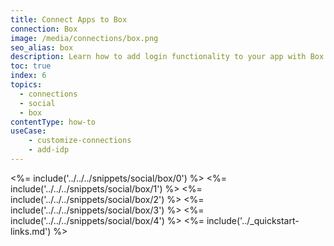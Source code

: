 ```yaml
---
title: Connect Apps to Box
connection: Box
image: /media/connections/box.png
seo_alias: box
description: Learn how to add login functionality to your app with Box. You will need to obtain a Client Id and Client Secret for Box.
toc: true
index: 6
topics:
  - connections
  - social
  - box
contentType: how-to
useCase:
    - customize-connections
    - add-idp
---
```

<%= include('../../../snippets/social/box/0') %> 
<%= include('../../../snippets/social/box/1') %> 
<%= include('../../../snippets/social/box/2') %> 
<%= include('../../../snippets/social/box/3') %> 
<%= include('../../../snippets/social/box/4') %> 
<%= include('../_quickstart-links.md') %>
